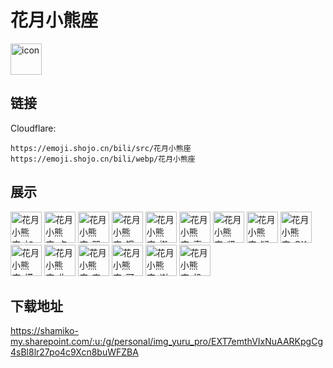 # 花月小熊座
<img src="https://emoji.shojo.cn/bili/src/花月小熊座/icon.png" width="50" height="50" alt="icon">

## 链接
Cloudflare:
```
https://emoji.shojo.cn/bili/src/花月小熊座
https://emoji.shojo.cn/bili/webp/花月小熊座
```
## 展示
<img src="https://emoji.shojo.cn/bili/src/花月小熊座/花月小熊座-加一.png" width="50" height="50" alt="花月小熊座-加一">
<img src="https://emoji.shojo.cn/bili/src/花月小熊座/花月小熊座-点点点.png" width="50" height="50" alt="花月小熊座-点点点">
<img src="https://emoji.shojo.cn/bili/src/花月小熊座/花月小熊座-哭哭.png" width="50" height="50" alt="花月小熊座-哭哭">
<img src="https://emoji.shojo.cn/bili/src/花月小熊座/花月小熊座-饿饿饭饭.png" width="50" height="50" alt="花月小熊座-饿饿饭饭">
<img src="https://emoji.shojo.cn/bili/src/花月小熊座/花月小熊座-搬砖中.png" width="50" height="50" alt="花月小熊座-搬砖中">
<img src="https://emoji.shojo.cn/bili/src/花月小熊座/花月小熊座-真香.png" width="50" height="50" alt="花月小熊座-真香">
<img src="https://emoji.shojo.cn/bili/src/花月小熊座/花月小熊座-紧张.png" width="50" height="50" alt="花月小熊座-紧张">
<img src="https://emoji.shojo.cn/bili/src/花月小熊座/花月小熊座-疑问.png" width="50" height="50" alt="花月小熊座-疑问">
<img src="https://emoji.shojo.cn/bili/src/花月小熊座/花月小熊座-OK.png" width="50" height="50" alt="花月小熊座-OK">
<img src="https://emoji.shojo.cn/bili/src/花月小熊座/花月小熊座-摸鱼.png" width="50" height="50" alt="花月小熊座-摸鱼">
<img src="https://emoji.shojo.cn/bili/src/花月小熊座/花月小熊座-生气.png" width="50" height="50" alt="花月小熊座-生气">
<img src="https://emoji.shojo.cn/bili/src/花月小熊座/花月小熊座-害羞.png" width="50" height="50" alt="花月小熊座-害羞">
<img src="https://emoji.shojo.cn/bili/src/花月小熊座/花月小熊座-可爱.png" width="50" height="50" alt="花月小熊座-可爱">
<img src="https://emoji.shojo.cn/bili/src/花月小熊座/花月小熊座-谢谢.png" width="50" height="50" alt="花月小熊座-谢谢">
<img src="https://emoji.shojo.cn/bili/src/花月小熊座/花月小熊座-投币.png" width="50" height="50" alt="花月小熊座-投币">

## 下载地址

https://shamiko-my.sharepoint.com/:u:/g/personal/img_yuru_pro/EXT7emthVIxNuAARKpgCg4sBl8lr27po4c9Xcn8buWFZBA